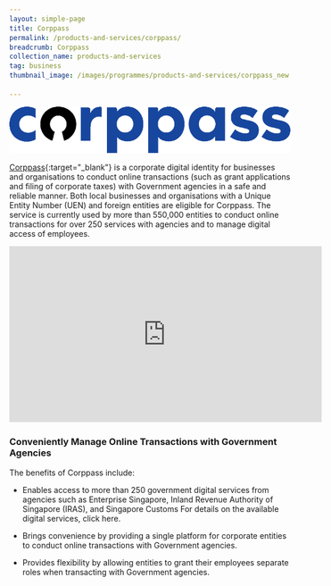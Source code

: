 ```yaml
---
layout: simple-page
title: Corppass
permalink: /products-and-services/corppass/
breadcrumb: Corppass
collection_name: products-and-services
tag: business
thumbnail_image: /images/programmes/products-and-services/corppass_new.png
      
---
```


![Corppass Logo](/images/programmes/products-and-services/corppass_new.png)

[Corppass](http://www.corppass.gov.sg/){:target="_blank"} is a corporate digital identity for businesses and organisations to conduct online transactions (such as grant applications and filing of corporate taxes) with Government agencies in a safe and reliable manner. Both local businesses and organisations with a Unique Entity Number (UEN) and foreign entities are eligible for Corppass.
The service is currently used by more than 550,000 entities to conduct online transactions for over 250 services with agencies and to manage digital access of employees.

<div class="bp-youtube">
  
<iframe width="560" height="315" src="https://www.youtube.com/embed/0xcHKX_So2o" title="YouTube video player" frameborder="0" allow="accelerometer; autoplay; clipboard-write; encrypted-media; gyroscope; picture-in-picture" allowfullscreen></iframe>
  
</div>

### **Conveniently Manage Online Transactions with Government Agencies**

The benefits of Corppass include:
* Enables access to more than 250 government digital services from agencies such as Enterprise Singapore, Inland Revenue Authority of Singapore (IRAS), and Singapore Customs For details on the available digital services, click here.

*	Brings convenience by providing a single platform for corporate entities to conduct online transactions with Government agencies.

*	Provides flexibility by allowing entities to grant their employees separate roles when transacting with Government agencies.
